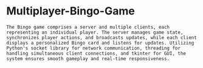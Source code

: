 # Multiplayer-Bingo-Game
    The Bingo game comprises a server and multiple clients, each representing an individual player. The server manages game state, synchronizes player actions, and broadcasts updates, while each client displays a personalized Bingo card and listens for updates. Utilizing Python's socket library for network communication, threading for handling simultaneous client connections, and tkinter for GUI, the system ensures smooth gameplay and real-time responsiveness.
